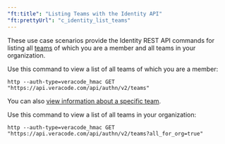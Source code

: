 ```yaml
---
"ft:title": "Listing Teams with the Identity API"
"ft:prettyUrl": "c_identity_list_teams"
---
```

These use case scenarios provide the Identity REST API commands for listing all [teams](https://docs.veracode.com/r/admin_team) of which you are a member and all teams in your organization.

Use this command to view a list of all teams of which you are a member:

```shell
http --auth-type=veracode_hmac GET "https://api.veracode.com/api/authn/v2/teams"
```

You can also [view information about a specific team](https://docs.veracode.com/r/c_identity_team_info).

Use this command to view a list of all teams in your organization:

```shell
http --auth-type=veracode_hmac GET "https://api.veracode.com/api/authn/v2/teams?all_for_org=true"
```